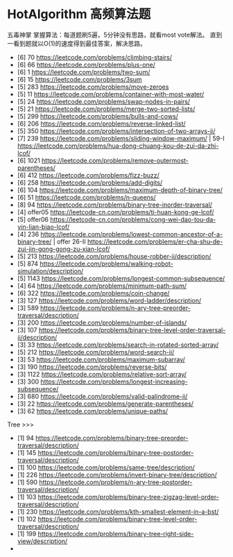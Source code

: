 # HotAlgorithm 高频算法题
五毒神掌 掌握算法：每道题刷5遍，5分钟没有思路，就看most vote解法。 直到一看到题就以O(1)的速度得到最佳答案，解决思路。
- [6] 70   https://leetcode.com/problems/climbing-stairs/
- [6] 66   https://leetcode.com/problems/plus-one/
- [6] 1    https://leetcode.com/problems/two-sum/ 
- [6] 15   https://leetcode.com/problems/3sum
- [5] 283  https://leetcode.com/problems/move-zeroes
- [5] 11   https://leetcode.com/problems/container-with-most-water/
- [5] 24   https://leetcode.com/problems/swap-nodes-in-pairs/ 
- [5] 21   https://leetcode.com/problems/merge-two-sorted-lists/
- [5] 299  https://leetcode.com/problems/bulls-and-cows/ 
- [6] 206  https://leetcode.com/problems/reverse-linked-list/
- [5] 350  https://leetcode.com/problems/intersection-of-two-arrays-ii/
- [7] 239  https://leetcode.com/problems/sliding-window-maximum/ | 59-I https://leetcode.com/problems/hua-dong-chuang-kou-de-zui-da-zhi-lcof/ 
- [6] 1021 https://leetcode.com/problems/remove-outermost-parentheses/ 
- [6] 412  https://leetcode.com/problems/fizz-buzz/ 
- [6] 258  https://leetcode.com/problems/add-digits/ 
- [6] 104  https://leetcode.com/problems/maximum-depth-of-binary-tree/ 
- [6] 51   https://leetcode.com/problems/n-queens/ 
- [8] 94   https://leetcode.com/problems/binary-tree-inorder-traversal/
- [4] offer05 https://leetcode-cn.com/problems/ti-huan-kong-ge-lcof/
- [5] offer06 https://leetcode-cn.com/problems/cong-wei-dao-tou-da-yin-lian-biao-lcof/
- [4] 236 https://leetcode.com/problems/lowest-common-ancestor-of-a-binary-tree/ | offer 26-II https://leetcode.com/problems/er-cha-shu-de-zui-jin-gong-gong-zu-xian-lcof/
- [5] 213 https://leetcode.com/problems/house-robber-ii/description/
- [5] 874 https://leetcode.com/problems/walking-robot-simulation/description/ 
- [5] 1143 https://leetcode.com/problems/longest-common-subsequence/ 
- [4] 64 https://leetcode.com/problems/minimum-path-sum/ 
- [6] 322 https://leetcode.com/problems/coin-change/ 
- [3] 127 https://leetcode.com/problems/word-ladder/description/ 
- [3] 589 https://leetcode.com/problems/n-ary-tree-preorder-traversal/description/ 
- [3] 200 https://leetcode.com/problems/number-of-islands/ 
- [3] 107 https://leetcode.com/problems/binary-tree-level-order-traversal-ii/description/
- [3] 33 https://leetcode.com/problems/search-in-rotated-sorted-array/
- [5] 212 https://leetcode.com/problems/word-search-ii/ 
- [3] 53 https://leetcode.com/problems/maximum-subarray/ 
- [3] 190 https://leetcode.com/problems/reverse-bits/
- [3] 1122 https://leetcode.com/problems/relative-sort-array/ 
- [3] 300 https://leetcode.com/problems/longest-increasing-subsequence/ 
- [3] 680 https://leetcode.com/problems/valid-palindrome-ii/ 
- [3] 22 https://leetcode.com/problems/generate-parentheses/
- [3] 62 https://leetcode.com/problems/unique-paths/ 




Tree >>>
- [1] 94 https://leetcode.com/problems/binary-tree-preorder-traversal/description/
- [1] 145 https://leetcode.com/problems/binary-tree-postorder-traversal/description/
- [1] 100 https://leetcode.com/problems/same-tree/description/
- [1] 226 https://leetcode.com/problems/invert-binary-tree/description/
- [1] 590 https://leetcode.com/problems/n-ary-tree-postorder-traversal/description/
- [1] 103 https://leetcode.com/problems/binary-tree-zigzag-level-order-traversal/description/
- [1] 230 https://leetcode.com/problems/kth-smallest-element-in-a-bst/
- [1] 102 https://leetcode.com/problems/binary-tree-level-order-traversal/description/
- [1] 199 https://leetcode.com/problems/binary-tree-right-side-view/description/
- 




